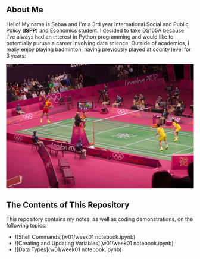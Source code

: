 ## About Me
Hello! My name is Sabaa and I'm a 3rd year International Social and Public Policy (**ISPP**) and Economics student. I decided to take DS105A because I've always had an interest in Python programming and would like to potentially puruse a career involving data science. Outside of academics, I really enjoy playing badminton, having previously played at county level for 3 years:

![Alt text](figures/my_image.jpg)

## The Contents of This Repository
This repository contains my notes, as well as coding demonstrations, on the following topics:
- ![Shell Commands](w01/week01 notebook.ipynb)
- ![Creating and Updating Variables](w01/week01 notebook.ipynb)
- ![Data Types](w01/week01 notebook.ipynb)
